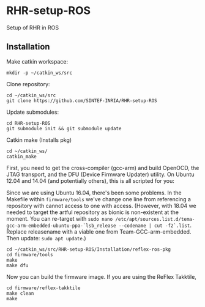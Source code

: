 # RHR-setup-ROS
Setup of RHR in ROS

## Installation

Make catkin workspace:

    mkdir -p ~/catkin_ws/src
    
Clone repository:

    cd ~/catkin_ws/src 
    git clone https://github.com/SINTEF-INRIA/RHR-setup-ROS

Update submodules:

    cd RHR-setup-ROS
    git submodule init && git submodule update

Catkin make (Installs pkg)

    cd ~/catkin_ws/
    catkin_make

First, you need to get the cross-compiler (gcc-arm) and build OpenOCD, the JTAG transport, and the DFU (Device Firmware Updater) utility. On Ubuntu 12.04 and 14.04 (and potentially others), this is all scripted for you:

Since we are using Ubuntu 16.04, there's been some problems. In the Makefile within ```firmware/tools``` we've change one line from referencing a repository with cannot access to one with access. (However, with 18.04 we needed to target the artful repository as bionic is non-existent at the moment. You can re-target with ```sudo nano /etc/apt/sources.list.d/tema-gcc-arm-embedded-ubuntu-ppa-`lsb_release --codename | cut -f2`.list```. Replace releasename with a viable one from Team-GCC-arm-embedded. Then update: ```sudo apt update```.)

    cd ~/catkin_ws/src/RHR-setup-ROS/Installation/reflex-ros-pkg
    cd firmware/tools 
    make 
    make dfu

Now you can build the firmware image. If you are using the ReFlex Takktile, 

    cd firmware/reflex-takktile
    make clean
    make


